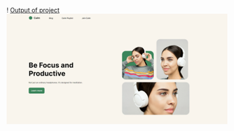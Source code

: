 ! [Output of project](https://github.com/Deepak-nishad/javascript2.0/blob/main/Html_Css_project/26_11_22_Project%201/output.png)
![output](./output.png)